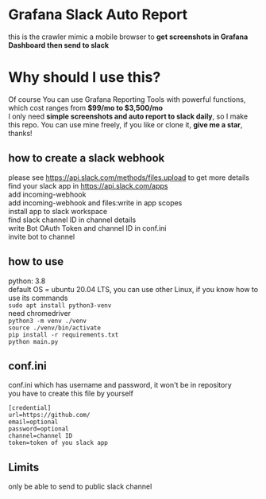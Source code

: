 # Grafana Slack Auto Report
this is the crawler mimic a mobile browser to **get screenshots in Grafana Dashboard then send to slack** <br />

# Why should I use this?
Of course You can use Grafana Reporting Tools with powerful functions, which cost ranges from **$99/mo to $3,500/mo** <br />
I only need **simple screenshots and auto report to slack daily**, so I make this repo. You can use mine freely, if you like or clone it, **give me a star**, thanks! <br />

## how to create a slack webhook
please see <https://api.slack.com/methods/files.upload> to get more details <br />
find your slack app in <https://api.slack.com/apps> <br />
add incoming-webhook <br />
add incoming-webhook and files:write in app scopes <br />
install app to slack workspace <br />
find slack channel ID in channel details <br />
write Bot OAuth Token and channel ID in conf.ini <br />
invite bot to channel <br />

## how to use
python: 3.8 <br />
default OS = ubuntu 20.04 LTS, you can use other Linux, if you know how to use its commands <br />
`sudo apt install python3-venv` <br />
need chromedriver <br />
`python3 -m venv ./venv` <br />
`source ./venv/bin/activate` <br />
`pip install -r requirements.txt` <br />
`python main.py` <br />

## conf.ini
conf.ini which has username and password, it won't be in repository <br />
you have to create this file by yourself <br />

```
[credential]
url=https://github.com/
email=optional
password=optional
channel=channel ID
token=token of you slack app
```

## Limits
only be able to send to public slack channel <br />